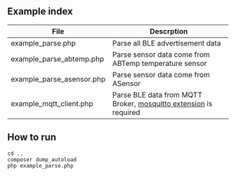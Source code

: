 ## Example index

File | Descrption
------------- | -------------
example_parse.php | Parse all BLE advertisement data
example_parse_abtemp.php | Parse sensor data come from ABTemp temperature sensor
example_parse_asensor.php | Parse sensor data come from ASensor
example_mqtt_client.php | Parse BLE data from MQTT Broker, [mosquitto extension](//pecl.php.net/mosquitto) is required

## How to run

```
cd ..
composer dump_autoload
php example_parse.php
```
